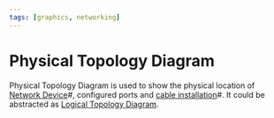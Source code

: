 ```yaml
---
tags: [graphics, networking]
---
```


# Physical Topology Diagram

Physical Topology Diagram is used to show the physical location of [Network Device](202207051821.md)#,
configured ports and [cable installation](202209271520.md)#. It could be
abstracted as [Logical Topology Diagram](202210012112.md).
